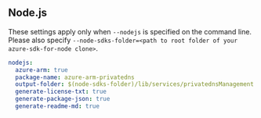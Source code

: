 ## Node.js

These settings apply only when `--nodejs` is specified on the command line.
Please also specify `--node-sdks-folder=<path to root folder of your azure-sdk-for-node clone>`.

``` yaml $(nodejs)
nodejs:
  azure-arm: true
  package-name: azure-arm-privatedns
  output-folder: $(node-sdks-folder)/lib/services/privatednsManagement
  generate-license-txt: true
  generate-package-json: true
  generate-readme-md: true
```

